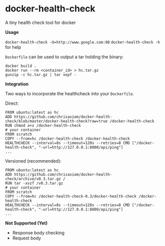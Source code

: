 # docker-health-check
A tiny health check tool for docker

**Usage**

`docker-health-check -U=http://www.google.com:80`
`docker-health-check -h` for help

`Dockerfile` can be used to output a tar holding the binary:

```
docker build .
docker run --rm <container_id> > hc.tar.gz
gunzip -c hc.tar.gz | tar xopf -
```

**Integration**

Two ways to incorporate the healthcheck into your `Dockerfile`.

Direct:

```
FROM ubuntu:latest as hc
ADD https://github.com/chrisaxiom/docker-health-check/blob/master/docker-health-check?raw=true /docker-health-check
RUN chmod a+x /docker-health-check
# your container
FROM scratch
COPY --from=hc /docker-health-check /docker-health-check
HEALTHCHECK --interval=8s --timeout=120s --retries=8 CMD ["/docker-health-check", "-url=http://127.0.0.1:8000/api/ping"]
...
```

Versioned (recommended):

```
FROM ubuntu:latest as hc
ADD https://github.com/chrisaxiom/docker-health-check/archive/v0.3.tar.gz /
RUN tar -xvzf /v0.3.tar.gz
# your container
FROM scratch
COPY --from=hc /docker-health-check-0.3/docker-health-check /docker-health-check
HEALTHCHECK --interval=8s --timeout=120s --retries=8 CMD ["/docker-health-check", "-url=http://127.0.0.1:8000/api/ping"]
...
```

**Not Supported (Yet)**

- Response body checking
- Request body


